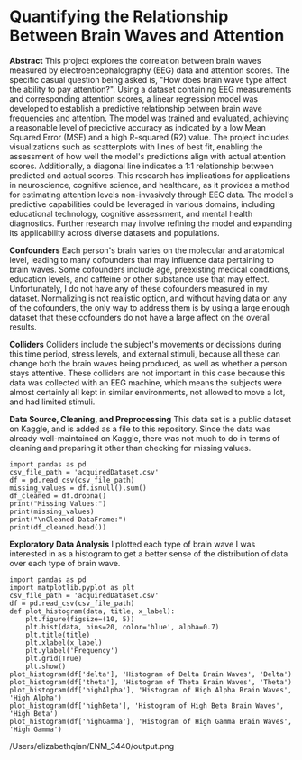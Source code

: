 # Quantifying the Relationship Between Brain Waves and Attention
**Abstract**
This project explores the correlation between brain waves measured by electroencephalography (EEG) data and attention scores. The specific casual question being asked is, "How does brain wave type affect the ability to pay attention?". Using a dataset containing EEG measurements and corresponding attention scores, a linear regression model was developed to establish a predictive relationship between brain wave frequencies and attention. The model was trained and evaluated, achieving a reasonable level of predictive accuracy as indicated by a low Mean Squared Error (MSE) and a high R-squared (R2) value. The project includes visualizations such as scatterplots with lines of best fit, enabling the assessment of how well the model's predictions align with actual attention scores. Additionally, a diagonal line indicates a 1:1 relationship between predicted and actual scores. This research has implications for applications in neuroscience, cognitive science, and healthcare, as it provides a method for estimating attention levels non-invasively through EEG data. The model's predictive capabilities could be leveraged in various domains, including educational technology, cognitive assessment, and mental health diagnostics. Further research may involve refining the model and expanding its applicability across diverse datasets and populations.

**Confounders**
Each person's brain varies on the molecular and anatomical level, leading to many cofounders that may influence data pertaining to brain waves. Some cofounders include age, preexisting medical conditions, education levels, and caffeine or other substance use that may effect. Unfortunately, I do not have any of these cofounders measured in my dataset. Normalizing is not realistic option, and without having data on any of the cofounders, the only way to address them is by using a large enough dataset that these cofounders do not have a large affect on the overall results. 

**Colliders**
Colliders include the subject's movements or decissions during this time period, stress levels, and external stimuli, because all these can change both the brain waves being produced, as well as whether a person stays attentive. These colliders are not important in this case because this data was collected with an EEG machine, which means the subjects were almost certainly all kept in similar environments, not allowed to move a lot, and had limited stimuli. 

**Data Source, Cleaning, and Preprocessing**
This data set is a public dataset on Kaggle, and is added as a file to this repository. Since the data was already well-maintained on Kaggle, there was not much to do in terms of cleaning and preparing it other than checking for missing values. 

```
import pandas as pd
csv_file_path = 'acquiredDataset.csv'
df = pd.read_csv(csv_file_path)
missing_values = df.isnull().sum()
df_cleaned = df.dropna()
print("Missing Values:")
print(missing_values)
print("\nCleaned DataFrame:")
print(df_cleaned.head())
```

**Exploratory Data Analysis**
I plotted each type of brain wave I was interested in as a histogram to get a better sense of the distribution of data over each type of brain wave. 

```
import pandas as pd
import matplotlib.pyplot as plt
csv_file_path = 'acquiredDataset.csv'
df = pd.read_csv(csv_file_path)
def plot_histogram(data, title, x_label):
    plt.figure(figsize=(10, 5))
    plt.hist(data, bins=20, color='blue', alpha=0.7)
    plt.title(title)
    plt.xlabel(x_label)
    plt.ylabel('Frequency')
    plt.grid(True)
    plt.show()
plot_histogram(df['delta'], 'Histogram of Delta Brain Waves', 'Delta')
plot_histogram(df['theta'], 'Histogram of Theta Brain Waves', 'Theta')
plot_histogram(df['highAlpha'], 'Histogram of High Alpha Brain Waves', 'High Alpha')
plot_histogram(df['highBeta'], 'Histogram of High Beta Brain Waves', 'High Beta')
plot_histogram(df['highGamma'], 'Histogram of High Gamma Brain Waves', 'High Gamma')
```
/Users/elizabethqian/ENM_3440/output.png


